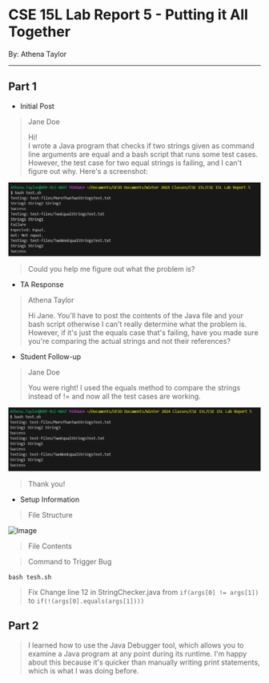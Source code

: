 # CSE 15L Lab Report 5 - Putting it All Together
By: Athena Taylor

***

## Part 1
* Initial Post
> Jane Doe
>   
> Hi!  
> I wrote a Java program that checks if two strings given as command line arguments are equal and a bash script that runs some test cases. However, the test case for two equal strings is failing, and I can't figure out why.
 Here's a screenshot:

![Image](lab-report-5-symptom.png)

> Could you help me figure out what the problem is?

* TA Response
> Athena Taylor  
>   
> Hi Jane.
> You'll have to post the contents of the Java file and your bash script otherwise I can't really determine what the problem is. However, if it's just the equals case that's failing, have you made sure you're comparing the actual strings and not their references?


* Student Follow-up
> Jane Doe
>
> You were right! I used the equals method to compare the strings instead of != and now all the test cases are working.

![Image](lab-report-5-success.png)


> Thank you!

* Setup Information
> File Structure

![Image](lab-report-5-file-structure)

> File Contents

> Command to Trigger Bug

```
bash tesh.sh
```

> Fix
> Change line 12 in StringChecker.java from `if(args[0] != args[1])` to `if(!(args[0].equals(args[1])))`


## Part 2
> I learned how to use the Java Debugger tool, which allows you to examine a Java program at any point during its runtime. I'm happy about this because it's quicker than manually writing print statements, which is what I was doing before.


